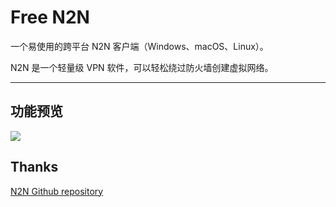 # Free N2N

一个易使用的跨平台 N2N 客户端（Windows、macOS、Linux）。

N2N 是一个轻量级 VPN 软件，可以轻松绕过防火墙创建虚拟网络。

---

## 功能预览

![](https://i.imgur.com/nAkQZMt.jpg)

## Thanks

[N2N Github repository](https://github.com/ntop/n2n)
